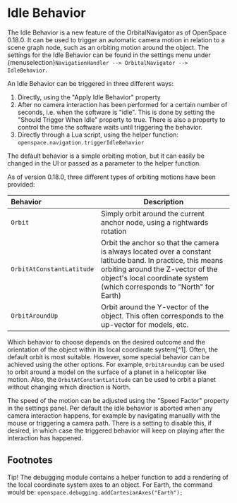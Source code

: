 # Idle Behavior
The Idle Behavior is a new feature of the OrbitalNavigator as of OpenSpace 0.18.0. It can be used to trigger an automatic camera motion in relation to a scene graph node, such as an orbiting motion around the object.
The settings for the Idle Behavior can be found in the settings menu under {menuselection}`NavigationHandler --> OrbitalNavigator --> IdleBehavior`.

An Idle Behavior can be triggered in three different ways:
  1. Directly, using the "Apply Idle Behavior" property
  1. After no camera interaction has been performed for a certain number of seconds, i.e. when the software is "idle". This is done by setting the "Should Trigger When Idle" property to true. There is also a property to control the time the software waits until triggering the behavior.
  1. Directly through a Lua script, using the helper function: `openspace.navigation.triggerIdleBehavior`

The default behavior is a simple orbiting motion, but it can easily be changed in the UI or passed as a parameter to the helper function.

As of version 0.18.0, three different types of orbiting motions have been provided:

| Behavior      | Description  |
|:------------- | ------------ |
| `Orbit` |  Simply orbit around the current anchor node, using a rightwards rotation |
| `OrbitAtConstantLatitude`  |  Orbit the anchor so that the camera is always located over a constant latitude band. In practice, this means orbiting around the Z-vector of the object's local coordinate system (which corresponds to "North" for Earth)  |
| `OrbitAroundUp`  |  Orbit around the Y-vector of the object. This often corresponds to the up-vector for models, etc. |

Which behavior to choose depends on the desired outcome and the orientation of the object within its local coordinate system[^1]. Often, the default orbit is most suitable. However, some special behavior can be achieved using the other options. For example, `OrbitAroundUp` can be used to orbit around a model on the surface of a planet in a helicopter like motion. Also, the `OrbitAtConstantLatitude` can be used to orbit a planet without changing which direction is North.

The speed of the motion can be adjusted using the "Speed Factor" property in the settings panel. Per default the idle behavior is aborted when any camera interaction happens, for example by navigating manually with the mouse or triggering a camera path. There is a setting to disable this, if desired, in which case the triggered behavior will keep on playing after the interaction has happened.


## Footnotes
Tip! The debugging module contains a helper function to add a rendering of the local coordinate system axes to an object. For Earth, the command would be: `openspace.debugging.addCartesianAxes("Earth");`
